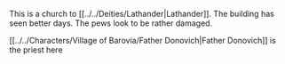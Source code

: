 This is a church to [[../../Deities/Lathander|Lathander]]. The building has seen better days. The pews look to be rather damaged.

[[../../Characters/Village of Barovia/Father Donovich|Father Donovich]] is the priest here